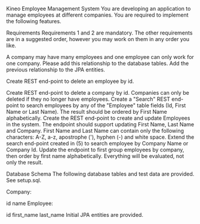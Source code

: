 Kineo Employee Management System
You are developing an application to manage employees at different companies. You are required to implement the following features.

Requirements
Requirements 1 and 2 are mandatory. The other requirements are in a suggested order, however you may work on them in any order you like.

A company may have many employees and one employee can only work for one company. Please add this relationship to the database tables.
Add the previous relationship to the JPA entities.

Create REST end-point to delete an employee by id.

Create REST end-point to delete a company by id. Companies can only be deleted if they no longer have employees.
Create a "Search" REST end-point to search employees by any of the "Employee" table fields (Id, First Name or Last Name). The result should be ordered by First Name alphabetically.
Create the REST end-point to create and update Employees in the system. The endpoint should support updating First Name, Last Name and Company. First Name and Last Name can contain only the following characters: A-Z, a-z, apostrophe ('), hyphen (-) and white space.
Extend the search end-point created in (5) to search employee by Company Name or Company Id. Update the endpoint to first group employees by company, then order by first name alphabetically.
Everything will be evaluated, not only the result.

Database Schema
The following database tables and test data are provided. See setup.sql.

Company:

id
name
Employee:

id
first_name
last_name
Initial JPA entities are provided.